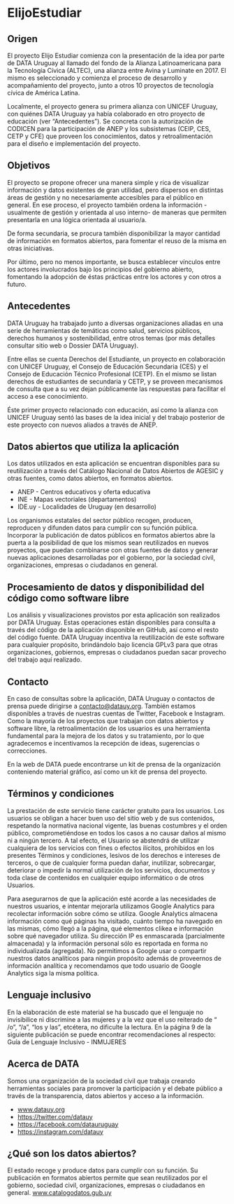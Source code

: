 # ElijoEstudiar

Origen
---
El proyecto Elijo Estudiar comienza con la presentación de la idea por parte de DATA Uruguay al llamado del fondo de la Alianza Latinoamericana para la Tecnología Cívica (ALTEC), una alianza entre Avina y Luminate en 2017. El mismo es seleccionado y comienza el proceso de desarrollo y acompañamiento del proyecto, junto a otros 10 proyectos de tecnología cívica de América Latina.

Localmente, el proyecto genera su primera alianza con UNICEF Uruguay, con quiénes DATA Uruguay ya había colaborado en otro proyecto de educación (ver “Antecedentes”). Se concreta con la autorización de CODICEN para la participación de ANEP y los subsistemas (CEIP, CES, CETP y CFE) que proveen los conocimientos, datos y retroalimentación para el diseño e implementación del proyecto.

Objetivos
---
El proyecto se propone ofrecer una manera simple y rica de visualizar información y datos existentes de gran utilidad, pero dispersos en distintas áreas de gestión y no necesariamente accesibles para el público en general. En ese proceso, el proyecto también ordena la información -usualmente de gestión y orientada al uso interno- de maneras que permiten presentarla en una lógica orientada al usuario/a.

De forma secundaria, se procura también disponibilizar la mayor cantidad de información en formatos abiertos, para fomentar el reuso de la misma en otras iniciativas.

Por último, pero no menos importante, se busca establecer vínculos entre los actores involucrados bajo los principios del gobierno abierto, fomentando la adopción de éstas prácticas entre los actores y con otros a futuro.

Antecedentes
---
DATA Uruguay ha trabajado junto a diversas organizaciones aliadas en una serie de herramientas de temáticas como salud, servicios públicos, derechos humanos y sostenibilidad, entre otros temas (por más detalles consultar sitio web o Dossier DATA Uruguay). 

Entre ellas se cuenta Derechos del Estudiante, un proyecto en colaboración con UNICEF Uruguay, el Consejo de Educación Secundaria (CES) y el Consejo de Educación Técnico Profesional (CETP). En el mismo se listan derechos de estudiantes de secundaria y CETP, y se proveen mecanismos de consulta que a su vez dejan públicamente las respuestas para facilitar el acceso a ese conocimiento.

Éste primer proyecto relacionado con educación, así como la alianza con UNICEF Uruguay sentó las bases de la idea inicial y del trabajo posterior de este proyecto con nuevos aliados a través de ANEP.

Datos abiertos que utiliza la aplicación
---
Los datos utilizados en esta aplicación se encuentran disponibles para su reutilización a través del Catálogo Nacional de Datos Abiertos de AGESIC y otras fuentes, como datos abiertos, en formatos abiertos.

* ANEP - Centros educativos y oferta educativa
* INE - Mapas vectoriales (departamentos)
* IDE.uy - Localidades de Uruguay
(en desarrollo)

Los organismos estatales del sector público recogen, producen, reproducen y difunden datos para cumplir con su función pública. Incorporar la publicación de datos públicos en formatos abiertos abre la puerta a la posibilidad de que los mismos sean reutilizados en nuevos proyectos, que puedan combinarse con otras fuentes de datos y generar nuevas aplicaciones desarrolladas por el gobierno, por la sociedad civil, organizaciones, empresas o ciudadanos en general.

Procesamiento de datos y disponibilidad del código como software libre
---
Los análisis y visualizaciones provistos por esta aplicación son realizados por DATA Uruguay. Estas operaciones están disponibles para consulta a través del código de la aplicación disponible en GitHub, así como el resto del código fuente.
DATA Uruguay incentiva la reutilización de este software para cualquier propósito, brindándolo bajo licencia GPLv3 para que otras organizaciones, gobiernos, empresas o ciudadanos puedan sacar provecho del trabajo aquí realizado.

Contacto
---
En caso de consultas sobre la aplicación, DATA Uruguay o contactos de prensa puede dirigirse a contacto@datauy.org. También estamos disponibles a través de nuestras cuentas de Twitter, Facebook e Instagram.
Como la mayoría de los proyectos que trabajan con datos abiertos y software libre, la retroalimentación de los usuarios es una herramienta fundamental para la mejora de los datos y su tratamiento, por lo que agradecemos e incentivamos la recepción de ideas, sugerencias o correcciones.

En la web de DATA puede encontrarse un kit de prensa de la organización conteniendo material gráfico, así como un kit de prensa del proyecto.

Términos y condiciones
---
La prestación de este servicio tiene carácter gratuito para los usuarios. Los usuarios se obligan a hacer buen uso del sitio web y de sus contenidos, respetando la normativa nacional vigente, las buenas costumbres y el orden público, comprometiéndose en todos los casos a no causar daños al mismo ni a ningún tercero. A tal efecto, el Usuario se abstendrá de utilizar cualquiera de los servicios con fines o efectos ilícitos, prohibidos en los presentes Términos y condiciones, lesivos de los derechos e intereses de terceros, o que de cualquier forma puedan dañar, inutilizar, sobrecargar, deteriorar o impedir la normal utilización de los servicios, documentos y toda clase de contenidos en cualquier equipo informático o de otros Usuarios.

Para asegurarnos de que la aplicación esté acorde a las necesidades de nuestros usuarios, e intentar mejorarla utilizamos Google Analytics para recolectar información sobre cómo se utiliza. Google Analytics almacena información como qué páginas ha visitado, cuánto tiempo ha navegado en las mismas, cómo llegó a la página, qué elementos clikea e información sobre qué navegador utiliza. Su dirección IP es enmascarada (parcialmente almacenada) y la información personal sólo es reportada en forma no individualizada (agregada). No permitimos a Google usar o compartir nuestros datos analíticos para ningún propósito además de proveernos de información analítica y recomendamos que todo usuario de Google Analytics siga la misma política.

Lenguaje inclusivo
---
En la elaboración de este material se ha buscado que el lenguaje no invisibilice ni discrimine a las mujeres y a la vez que el uso reiterado de “ /o”, “/a”, “los y las”, etcétera, no dificulte la lectura. En la página 9 de la siguiente publicación se puede encontrar recomendaciones al respecto: Guía de Lenguaje Inclusivo - INMUJERES

Acerca de DATA
---
Somos una organización de la sociedad civil que trabaja creando herramientas sociales para promover la participación y el debate público a través de la transparencia, datos abiertos y acceso a la información.
* www.datauy.org
* https://twitter.com/datauy
* https://facebook.com/datauruguay
* https://instagram.com/datauy

¿Qué son los datos abiertos?
---
El estado recoge y produce datos para cumplir con su función. Su publicación en formatos abiertos permite que sean reutilizados por el gobierno, sociedad civil, organizaciones, empresas o ciudadanos en general.
www.catalogodatos.gub.uy
